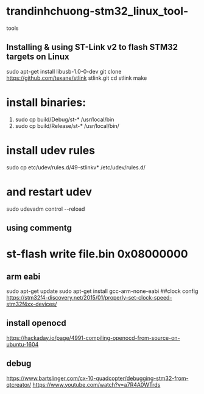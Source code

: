 # trandinhchuong-stm32_linux_tool-
tools
## Installing & using ST-Link v2 to flash STM32 targets on Linux
  sudo apt-get install libusb-1.0-0-dev
  git clone https://github.com/texane/stlink stlink.git
  cd stlink
  make
# install binaries:
1.  sudo cp build/Debug/st-* /usr/local/bin
2.  sudo cp build/Release/st-* /usr/local/bin/
# install udev rules
  sudo cp etc/udev/rules.d/49-stlinkv* /etc/udev/rules.d/
# and restart udev
  sudo udevadm control --reload
## using commentg
# st-flash write file.bin 0x08000000
## arm eabi

sudo apt-get update 
sudo apt-get install gcc-arm-none-eabi
##clock config
https://stm32f4-discovery.net/2015/01/properly-set-clock-speed-stm32f4xx-devices/

## install openocd
https://hackaday.io/page/4991-compiling-openocd-from-source-on-ubuntu-1604
## debug
https://www.bartslinger.com/cx-10-quadcopter/debugging-stm32-from-qtcreator/
https://www.youtube.com/watch?v=a7R4A0WTrds
